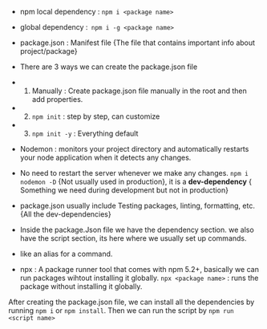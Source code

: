 - npm local dependency : `npm i <package name>`

- global dependency :` npm i -g <package name>`

- package.json : Manifest file {The file that contains important info about project/package}
- There are 3 ways we can create the package.json file

- 1. Manually : Create package.json file manually in the root and then add properties.
- 2. `npm init` : step by step, can customize
- 3. `npm init -y` : Everything default

- Nodemon : monitors your project directory and automatically restarts your node application when it detects any changes.

- No need to restart the server whenever we make any changes. `npm i nodemon -D` {Not usually used in production}, it is a **dev-dependency** { Something we need during development but not in production}

- package.json usually include Testing packages, linting, formatting, etc. {All the dev-dependencies}

- Inside the package.Json file we have the dependency section. we also have the script section, its here where we usually set up commands.
- like an alias for a command.

- npx : A package runner tool that comes with npm 5.2+, basically we can run packages wihtout installing it globally. `npx <package name>` : runs the package without installing it globally.

After creating the package.json file, we can install all the dependencies by running `npm i` or `npm install`.
Then we can run the script by `npm run <script name>`
